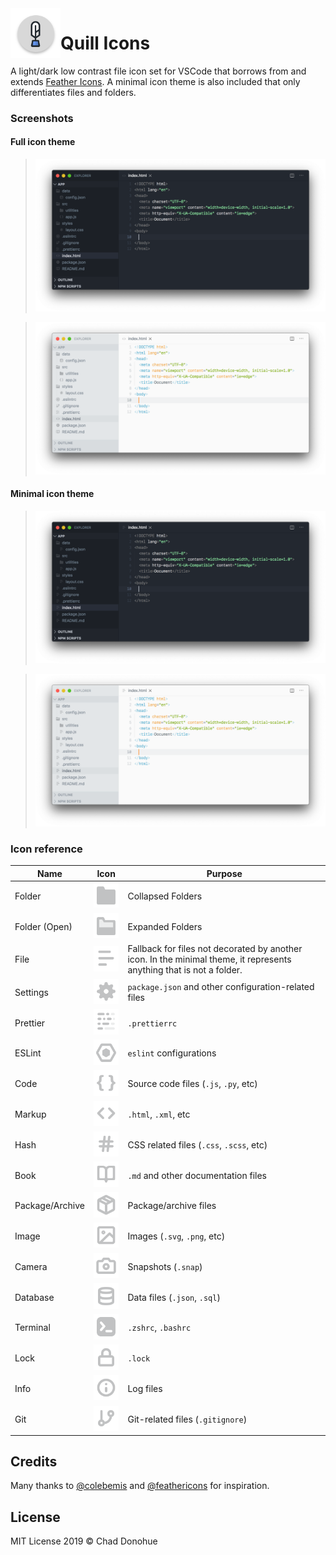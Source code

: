 <img align="left" width="80" height="80" src="https://github.com/cdonohue/vscode-quill-icons/raw/master/icons/quill_light@2x.png" alt="Quill Icons Logo">

# Quill Icons

A light/dark low contrast file icon set for VSCode that borrows from and extends [Feather Icons](https://feathericons.com). A minimal icon theme is also included that only differentiates files and folders.

### Screenshots

#### Full icon theme

> ![dark](https://github.com/cdonohue/vscode-quill-icons/raw/master/screenshots/demo-dark.png)

> ![light](https://github.com/cdonohue/vscode-quill-icons/raw/master/screenshots/demo-light.png)

#### Minimal icon theme

> ![dark-minimal](https://github.com/cdonohue/vscode-quill-icons/raw/master/screenshots/demo-dark-minimal.png)

> ![light-minimal](https://github.com/cdonohue/vscode-quill-icons/raw/master/screenshots/demo-light-minimal.png)

### Icon reference

| Name            | Icon                                           | Purpose                                                                                                              |
| --------------- | ---------------------------------------------- | -------------------------------------------------------------------------------------------------------------------- |
| Folder          | ![folder](icons/folder_light@2x.png)           | Collapsed Folders                                                                                                    |
| Folder (Open)   | ![open-folder](icons/folder-open_light@2x.png) | Expanded Folders                                                                                                     |
| File            | ![file](icons/file_light@2x.png)               | Fallback for files not decorated by another icon. In the minimal theme, it represents anything that is not a folder. |
| Settings        | ![settings](icons/settings_light@2x.png)       | `package.json` and other configuration-related files                                                                 |
| Prettier        | ![prettier](icons/prettier_light@2x.png)       | `.prettierrc`                                                                                                        |
| ESLint          | ![eslint](icons/eslint_light@2x.png)           | `eslint` configurations                                                                                              |
| Code            | ![code](icons/code_light@2x.png)               | Source code files (`.js`, `.py`, etc)                                                                                |
| Markup          | ![markup](icons/html_light@2x.png)             | `.html`, `.xml`, etc                                                                                                 |
| Hash            | ![hash](icons/hash_light@2x.png)               | CSS related files (`.css`, `.scss`, etc)                                                                             |
| Book            | ![book](icons/book_light@2x.png)               | `.md` and other documentation files                                                                                  |
| Package/Archive | ![package](icons/package_light@2x.png)         | Package/archive files                                                                                                |
| Image           | ![image](icons/image_light@2x.png)             | Images (`.svg`, `.png`, etc)                                                                                         |
| Camera          | ![camera](icons/camera_light@2x.png)           | Snapshots (`.snap`)                                                                                                  |
| Database        | ![database](icons/database_light@2x.png)       | Data files (`.json`, `.sql`)                                                                                         |
| Terminal        | ![terminal](icons/terminal_light@2x.png)       | `.zshrc`, `.bashrc`                                                                                                  |
| Lock            | ![lock](icons/lock_light@2x.png)               | `.lock`                                                                                                              |
| Info            | ![info](icons/info_light@2x.png)               | Log files                                                                                                            |
| Git             | ![git](icons/git_light@2x.png)                 | Git-related files (`.gitignore`)                                                                                     |

## Credits

Many thanks to [@colebemis](https://github.com/colebemis) and [@feathericons](https://github.com/feathericons) for inspiration.

## License

MIT License 2019 © Chad Donohue
